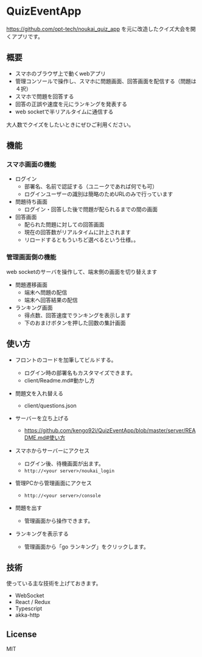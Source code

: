 # QuizEventApp


https://github.com/opt-tech/noukai_quiz_app
を元に改造したクイズ大会を開くアプリです。

## 概要

- スマホのブラウザ上で動くwebアプリ
- 管理コンソールで操作し、スマホに問題画面、回答画面を配信する（問題は４択）
- スマホで問題を回答する
- 回答の正誤や速度を元にランキングを発表する
- web socketで半リアルタイムに通信する

大人数でクイズをしたいときにぜひご利用ください。

## 機能

### スマホ画面の機能

- ログイン
  - 部署名、名前で認証する（ユニークであれば何でも可）
  - ログインユーザーの識別は簡略のためURLのみで行っています
- 問題待ち画面
  - ログイン・回答した後で問題が配られるまでの間の画面
- 回答画面
  - 配られた問題に対しての回答画面
  - 現在の回答数がリアルタイムに計上されます
  - リロードするともういちど選べるという仕様。。


### 管理画面側の機能

web socketのサーバを操作して、端末側の画面を切り替えます

- 問題遷移画面
  - 端末へ問題の配信
  - 端末へ回答結果の配信
- ランキング画面
  - 得点数、回答速度でランキングを表示します
  - 下のおまけボタンを押した回数の集計画面

## 使い方

- フロントのコードを加筆してビルドする。
  - ログイン時の部署名もカスタマイズできます。
  - client/Readme.md#動かし方

- 問題文を入れ替える
  - client/questions.json

- サーバーを立ち上げる
  - https://github.com/kengo92i/QuizEventApp/blob/master/server/README.md#使い方

- スマホからサーバーにアクセス
  - ログイン後、待機画面が出ます。
  - `http://<your server>/noukai_login`

- 管理PCから管理画面にアクセス
  - `http://<your server>/console`

- 問題を出す
  - 管理画面から操作できます。

- ランキングを表示する
  - 管理画面から「go ランキング」をクリックします。

## 技術

使っている主な技術を上げておきます。

- WebSocket
- React / Redux
- Typescript
- akka-http

## License

MIT

